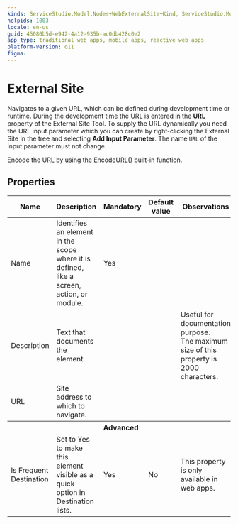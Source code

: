 ```yaml
---
kinds: ServiceStudio.Model.Nodes+WebExternalSite+Kind, ServiceStudio.Model.NRNodes+WebExternalSite+Kind
helpids: 1003
locale: en-us
guid: 45080b5d-e942-4a12-935b-ac0db428c0e2
app_type: traditional web apps, mobile apps, reactive web apps
platform-version: o11
figma:
---
```


# External Site

Navigates to a given URL, which can be defined during development time or runtime. During the development time the URL is entered in the **URL** property of the External Site Tool. To supply the URL dynamically you need the URL input parameter which you can create by right-clicking the External Site in the tree and selecting **Add Input Parameter**. The name `URL` of the input parameter must not change.

Encode the URL by using the [EncodeURL()](<builtinfunction-text.md#EncodeUrl>) built-in function.

## Properties

<table markdown="1">
<thead>
<tr>
<th>Name</th>
<th>Description</th>
<th>Mandatory</th>
<th>Default value</th>
<th>Observations</th>
</tr>
</thead>
<tbody>
<tr>
<td title="Name">Name</td>
<td>Identifies an element in the scope where it is defined, like a screen, action, or module.</td>
<td>Yes</td>
<td></td>
<td></td>
</tr>
<tr>
<td title="Description">Description</td>
<td>Text that documents the element.</td>
<td></td>
<td></td>
<td>Useful for documentation purpose.<br/>The maximum size of this property is 2000 characters.</td>
</tr>
<tr>
<td title="URL">URL</td>
<td>Site address to which to navigate.</td>
<td></td>
<td></td>
<td></td>
</tr>
<tr >
<th colspan="5">Advanced</th>
</tr>
<tr>
<td title="Is Frequent Destination">Is Frequent Destination</td>
<td>Set to Yes to make this element visible as a quick option in Destination lists.</td>
<td>Yes</td>
<td>No</td>
<td>This property is only available in web apps.</td>
</tr>
</tbody>
</table>

